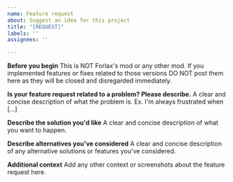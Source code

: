 ```yaml
---
name: Feature request
about: Suggest an idea for this project
title: "[REQUEST]"
labels: ''
assignees: ''

---
```


**Before you begin**
This is NOT Forlax's mod or any other mod. If you implemented features or fixes related to those versions DO NOT post them here as they will be closed and disregarded immediately.

**Is your feature request related to a problem? Please describe.**
A clear and concise description of what the problem is. Ex. I'm always frustrated when [...]

**Describe the solution you'd like**
A clear and concise description of what you want to happen.

**Describe alternatives you've considered**
A clear and concise description of any alternative solutions or features you've considered.

**Additional context**
Add any other context or screenshots about the feature request here.
